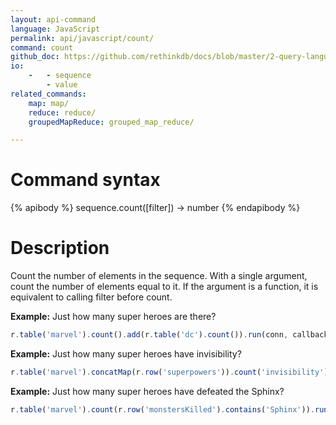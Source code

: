 ```yaml
---
layout: api-command 
language: JavaScript
permalink: api/javascript/count/
command: count
github_doc: https://github.com/rethinkdb/docs/blob/master/2-query-language/api/javascript/aggregation/count.md
io:
    -   - sequence
        - value
related_commands:
    map: map/
    reduce: reduce/
    groupedMapReduce: grouped_map_reduce/

---
```


# Command syntax #

{% apibody %}
sequence.count([filter]) &rarr; number
{% endapibody %}

# Description #

Count the number of elements in the sequence. With a single argument, count the number
of elements equal to it. If the argument is a function, it is equivalent to calling
filter before count.

__Example:__ Just how many super heroes are there?

```js
r.table('marvel').count().add(r.table('dc').count()).run(conn, callback)
```

__Example:__ Just how many super heroes have invisibility?

```js
r.table('marvel').concatMap(r.row('superpowers')).count('invisibility').run(conn, callback)
```

__Example:__ Just how many super heroes have defeated the Sphinx?

```js
r.table('marvel').count(r.row('monstersKilled').contains('Sphinx')).run(conn, callback)
```

